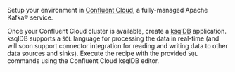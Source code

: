 Setup your environment in [Confluent Cloud](https://www.confluent.io/confluent-cloud/tryfree/?utm_source=github&utm_medium=ksqldb_recipes), a fully-managed Apache Kafka® service.

Once your Confluent Cloud cluster is available, create a [ksqlDB](https://ksqldb.io/) application. ksqlDB supports a `SQL` language for processing the data in real-time (and will soon support connector integration for reading and writing data to other data sources and sinks). Execute the recipe with the provided `SQL` commands using the Confluent Cloud ksqlDB editor. 

